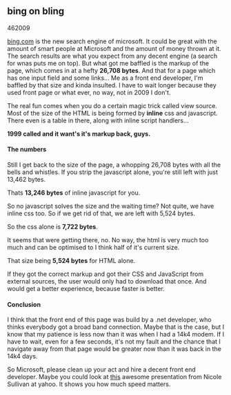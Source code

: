 <article><h1>bing on bling</h1><time><span class="day">4</span><span class="month">6</span><span class="year">2009</span></time><p><a href="http://bing.com">bing.com</a> is the new search engine of microsoft. It could be great with the amount of smart people at Microsoft and the amount of money thrown at it. The search results are what you expect from any decent engine (a search for wnas puts me on top). But what got me baffled is the markup of the page, which comes in at a hefty <strong>26,708 bytes</strong>. And that for a page which has one input field and some links... Me as a front end developer, I'm baffled by that size and kinda insulted. I have to wait longer because they used front page or what ever, no way, not in 2009 I don't.</p><p>The real fun comes when you do a certain magic trick called view source. Most of the size of the HTML is being formed by <strong>inline</strong> css and javascript. There even is a table in there, along with inline script handlers...</p><p><strong>1999 called and it want's it's markup back, guys.</strong></p><h4>The numbers</h4><p>Still I get back to the size of the page, a whopping 26,708 bytes with all the bells and whistles. If you strip the javascript alone, you're still left with just 13,462 bytes.</p><p>Thats <strong>13,246 bytes</strong> of inline javascript for you.</p><p>So no javascript solves the size and the waiting time? Not quite, we have inline css too. So if we get rid of that, we are left with 5,524 bytes.</p><p>So the css alone is <strong>7,722 bytes</strong>.</p><p>It seems that were getting there, no. No way, the html is very much too much and can be optimised to I think half of it's current size. </p><p>That size being <strong>5,524 bytes</strong> for HTML alone.</p><p>If they got the correct markup and got their CSS and JavaScript from external sources, the user would only had to download that once. And would get a better experience, because faster is better.</p><h4>Conclusion</h4><p>I think that the front end of this page was build by a .net developer, who thinks everybody got a broad band connection. Maybe that is the case, but I know that my patience is less now than it was when I had a 14k4 modem. If I have to wait, even for a few seconds, it's not my fault and the chance that I navigate away from that page would be greater now than it was back in the 14k4 days.</p><p>So Microsoft, please clean up your act and hire a decent front end developer. Maybe you could look at <a href="http://video.yahoo.com/watch/4156174/11192533">this</a> awesome presentation from Nicole Sullivan at yahoo. It shows you how much speed matters.</p>			</article>